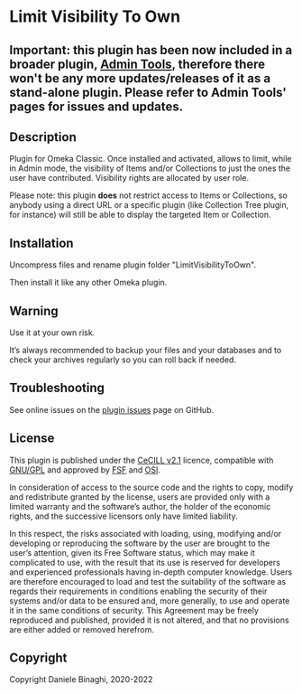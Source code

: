 # Limit Visibility To Own

## Important: this plugin has been now included in a broader plugin,  <a href="https://github.com/DBinaghi/plugin-AdminTools" target="_blank">Admin Tools</a>, therefore there won't be any more updates/releases of it as a stand-alone plugin. Please refer to Admin Tools' pages for issues and updates.


## Description

Plugin for Omeka Classic. Once installed and activated, allows to limit, while in Admin mode, the visibility of Items and/or Collections
to just the ones the user have contributed. Visibility rights are allocated by user role.

Please note: this plugin **does** not restrict access to Items or Collections, so anybody using a direct URL or a specific plugin (like Collection Tree plugin, for instance) will still be able to display the targeted Item or Collection.

## Installation
Uncompress files and rename plugin folder "LimitVisibilityToOwn".

Then install it like any other Omeka plugin.

## Warning
Use it at your own risk.

It’s always recommended to backup your files and your databases and to check your archives regularly so you can roll back if needed.

## Troubleshooting
See online issues on the <a href="https://github.com/DBinaghi/plugin-EmailNotification/issues" target="_blank">plugin issues</a> page on GitHub.

## License
This plugin is published under the <a href="https://www.cecill.info/licences/Licence_CeCILL_V2.1-en.html" target="_blank">CeCILL v2.1</a> licence, compatible with <a href="https://www.gnu.org/licenses/gpl-3.0.html" target="_blank">GNU/GPL</a> and approved by <a href="https://www.fsf.org/" target="_blank">FSF</a> and <a href="http://opensource.org/" target="_blank">OSI</a>.

In consideration of access to the source code and the rights to copy, modify and redistribute granted by the license, users are provided only with a limited warranty and the software’s author, the holder of the economic rights, and the successive licensors only have limited liability.

In this respect, the risks associated with loading, using, modifying and/or developing or reproducing the software by the user are brought to the user’s attention, given its Free Software status, which may make it complicated to use, with the result that its use is reserved for developers and experienced professionals having in-depth computer knowledge. Users are therefore encouraged to load and test the suitability of the software as regards their requirements in conditions enabling the security of their systems and/or data to be ensured and, more generally, to use and operate it in the same conditions of security. This Agreement may be freely reproduced and published, provided it is not altered, and that no provisions are either added or removed herefrom.

## Copyright
Copyright Daniele Binaghi, 2020-2022
